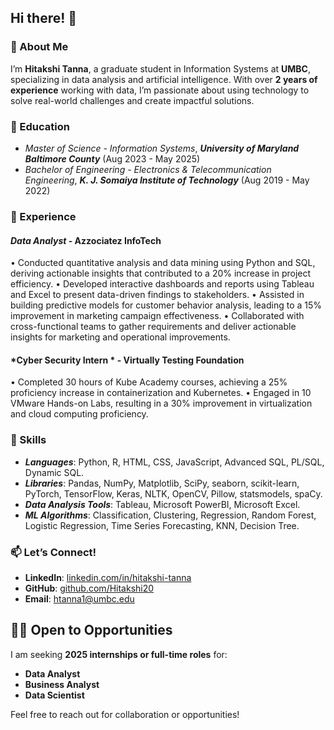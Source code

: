 ## Hi there! 👋
### 🚀 About Me
I’m **Hitakshi Tanna**, a graduate student in Information Systems at **UMBC**, specializing in data analysis and artificial intelligence. With over **2 years of experience** working with data, I’m passionate about using technology to solve real-world challenges and create impactful solutions. 

### 🏫 Education
- *Master of Science - Information Systems*, ***University of Maryland Baltimore County*** (Aug 2023 - May 2025)
- *Bachelor of Engineering - Electronics & Telecommunication Engineering*, ***K. J. Somaiya Institute of Technology*** (Aug 2019 - May 2022)


### 🏢 Experience
#### *Data Analyst* - Azzociatez InfoTech
•	Conducted quantitative analysis and data mining using Python and SQL, deriving actionable insights that contributed to a 20% increase in project efficiency.
•	Developed interactive dashboards and reports using Tableau and Excel to present data-driven findings to stakeholders.
•	Assisted in building predictive models for customer behavior analysis, leading to a 15% improvement in marketing campaign effectiveness.
•	Collaborated with cross-functional teams to gather requirements and deliver actionable insights for marketing and operational improvements.

#### *Cyber Security Intern * - Virtually Testing Foundation 
•	Completed 30 hours of Kube Academy courses, achieving a 25% proficiency increase in containerization and Kubernetes.
•	Engaged in 10 VMware Hands-on Labs, resulting in a 30% improvement in virtualization and cloud computing proficiency.


### 🎯  Skills 
- ***Languages***: Python, R, HTML, CSS, JavaScript, Advanced SQL, PL/SQL, Dynamic SQL.
- ***Libraries***:  Pandas, NumPy, Matplotlib, SciPy, seaborn, scikit-learn, PyTorch, TensorFlow, Keras, NLTK, OpenCV, Pillow, statsmodels, spaCy.
- ***Data Analysis Tools***: Tableau, Microsoft PowerBI, Microsoft Excel.
- ***ML Algorithms***: Classification, Clustering, Regression, Random Forest, Logistic Regression, Time Series Forecasting, KNN, Decision Tree.


### 📫 Let’s Connect!

- **LinkedIn**: [linkedin.com/in/hitakshi-tanna](https://www.linkedin.com/in/hitakshi-tanna)
- **GitHub**: [github.com/Hitakshi20](https://github.com/Hitakshi20)
- **Email**: [htanna1@umbc.edu](mailto:htanna1@umbc.edu)


<!--
### 🌱 Currently Learning
- **Advacned Airtifical Intelligence Algorithms**
- **Ethical Issues in AI**
-->


## 👩‍💼 Open to Opportunities
I am seeking **2025 internships or full-time roles** for:
- **Data Analyst**
- **Business Analyst**
- **Data Scientist**

Feel free to reach out for collaboration or opportunities!
